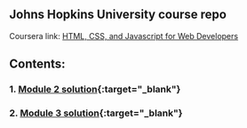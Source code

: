 ## Johns Hopkins University course repo

Coursera link: [HTML, CSS, and Javascript for Web Developers](https://www.coursera.org/learn/html-css-javascript-for-web-developers/home/welcome)

## Contents:

### 1. [Module 2 solution](https://AP-AZ.github.io/JHU_Class/Module%202%20Solution/index.html){:target="_blank"}
### 2. [Module 3 solution](https://AP-AZ.github.io/JHU_Class/Module_3_Solution/index.html){:target="_blank"}
